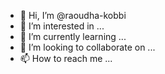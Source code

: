 - 👋 Hi, I’m @raoudha-kobbi
- 👀 I’m interested in ...
- 🌱 I’m currently learning ...
- 💞️ I’m looking to collaborate on ...
- 📫 How to reach me ...

<!---
raoudha-kobbi/raoudha-kobbi is a ✨ special ✨ repository because its `README.md` (this file) appears on your GitHub profile.
You can click the Preview link to take a look at your changes.
--->
